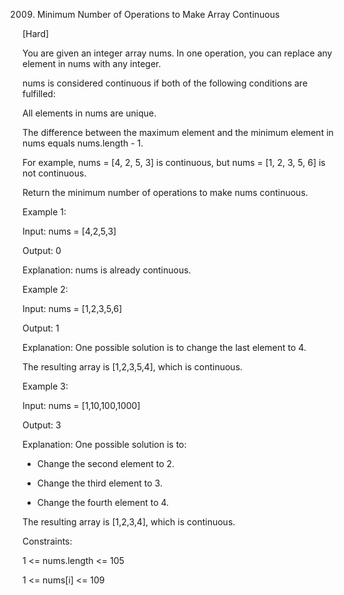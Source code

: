 2009. Minimum Number of Operations to Make Array Continuous

[Hard]

You are given an integer array nums. In one operation, you can replace any element in nums with any integer.

nums is considered continuous if both of the following conditions are fulfilled:

All elements in nums are unique.

The difference between the maximum element and the minimum element in nums equals nums.length - 1.

For example, nums = [4, 2, 5, 3] is continuous, but nums = [1, 2, 3, 5, 6] is not continuous.

Return the minimum number of operations to make nums continuous.

Example 1:

Input: nums = [4,2,5,3]

Output: 0

Explanation: nums is already continuous.

Example 2:

Input: nums = [1,2,3,5,6]

Output: 1

Explanation: One possible solution is to change the last element to 4.

The resulting array is [1,2,3,5,4], which is continuous.

Example 3:

Input: nums = [1,10,100,1000]

Output: 3

Explanation: One possible solution is to:

- Change the second element to 2.

- Change the third element to 3.

- Change the fourth element to 4.

The resulting array is [1,2,3,4], which is continuous.
 

Constraints:

1 <= nums.length <= 105

1 <= nums[i] <= 109